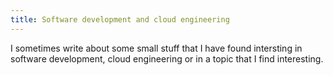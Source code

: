 ```yaml
---
title: Software development and cloud engineering
---
```


I sometimes write about some small stuff that I have found intersting in software development, cloud engineering or in a topic that I find interesting.

